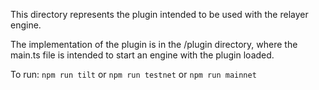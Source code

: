 This directory represents the plugin intended to be used with the relayer engine.

The implementation of the plugin is in the /plugin directory, where the main.ts file is intended to start an engine with the plugin loaded.

To run:
`npm run tilt`
or 
`npm run testnet`
or 
`npm run mainnet`